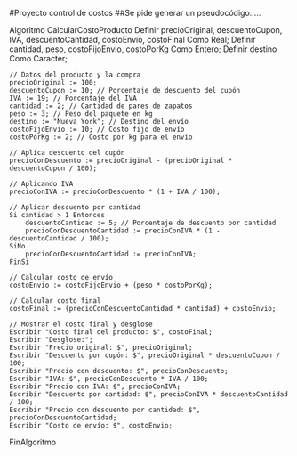#Proyecto control de costos
##Se pide generar un pseudocódigo.....

Algoritmo CalcularCostoProducto
    Definir precioOriginal, descuentoCupon, IVA, descuentoCantidad, costoEnvio, costoFinal Como Real;
    Definir cantidad, peso, costoFijoEnvio, costoPorKg Como Entero;
    Definir destino Como Caracter;
    
    // Datos del producto y la compra
    precioOriginal := 100;
    descuentoCupon := 10; // Porcentaje de descuento del cupón
    IVA := 19; // Porcentaje del IVA
    cantidad := 2; // Cantidad de pares de zapatos
    peso := 3; // Peso del paquete en kg
    destino := "Nueva York"; // Destino del envío
    costoFijoEnvio := 10; // Costo fijo de envío
    costoPorKg := 2; // Costo por kg para el envío
    
    // Aplica descuento del cupón
    precioConDescuento := precioOriginal - (precioOriginal * descuentoCupon / 100);
    
    // Aplicando IVA
    precioConIVA := precioConDescuento * (1 + IVA / 100);
    
    // Aplicar descuento por cantidad
    Si cantidad > 1 Entonces
        descuentoCantidad := 5; // Porcentaje de descuento por cantidad
        precioConDescuentoCantidad := precioConIVA * (1 - descuentoCantidad / 100);
    SiNo
        precioConDescuentoCantidad := precioConIVA;
    FinSi
    
    // Calcular costo de envío
    costoEnvio := costoFijoEnvio + (peso * costoPorKg);
    
    // Calcular costo final
    costoFinal := (precioConDescuentoCantidad * cantidad) + costoEnvio;
    
    // Mostrar el costo final y desglose
    Escribir "Costo final del producto: $", costoFinal;
    Escribir "Desglose:";
    Escribir "Precio original: $", precioOriginal;
    Escribir "Descuento por cupón: $", precioOriginal * descuentoCupon / 100;
    Escribir "Precio con descuento: $", precioConDescuento;
    Escribir "IVA: $", precioConDescuento * IVA / 100;
    Escribir "Precio con IVA: $", precioConIVA;
    Escribir "Descuento por cantidad: $", precioConIVA * descuentoCantidad / 100;
    Escribir "Precio con descuento por cantidad: $", precioConDescuentoCantidad;
    Escribir "Costo de envío: $", costoEnvio;
FinAlgoritmo
